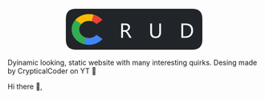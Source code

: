 <p align="center">
  <a href="https://app-secret.herokuapp.com/" target="_blank" rel="noopener noreferrer">
  <img src="https://github.com/AndrasE/raw-readme/blob/main/logo-readme.png?raw=true">
  </a>
</p>

Dyinamic looking, static website with many interesting quirks. 
Desing made by CrypticalCoder on YT 💯

Hi there 👋,
